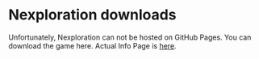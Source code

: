 # Nexploration downloads
Unfortunately, Nexploration can not be hosted on GitHub Pages. You can download the game here. Actual Info Page is [here](https://ccn0.github.io/pages/nexploration).
